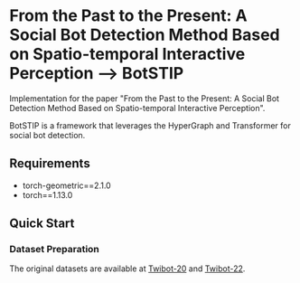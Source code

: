 # From the Past to the Present: A Social Bot Detection Method Based on Spatio-temporal Interactive Perception  --> BotSTIP
Implementation for the paper "From the Past to the Present: A Social Bot Detection Method Based on Spatio-temporal Interactive Perception".

BotSTIP is a framework that leverages the HyperGraph and Transformer for social bot detection.

## Requirements
* torch-geometric==2.1.0
* torch==1.13.0

## Quick Start

### Dataset Preparation
The original datasets are available at [Twibot-20](https://github.com/BunsenFeng/TwiBot-20) and [Twibot-22](https://github.com/LuoUndergradXJTU/TwiBot-22). 

